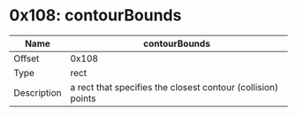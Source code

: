 # 0x108: contourBounds

| Name | contourBounds |
| ----| ------------ |
| Offset | 0x108 |
| Type | rect |
| Description | a rect that specifies the closest contour (collision) points |<br>

